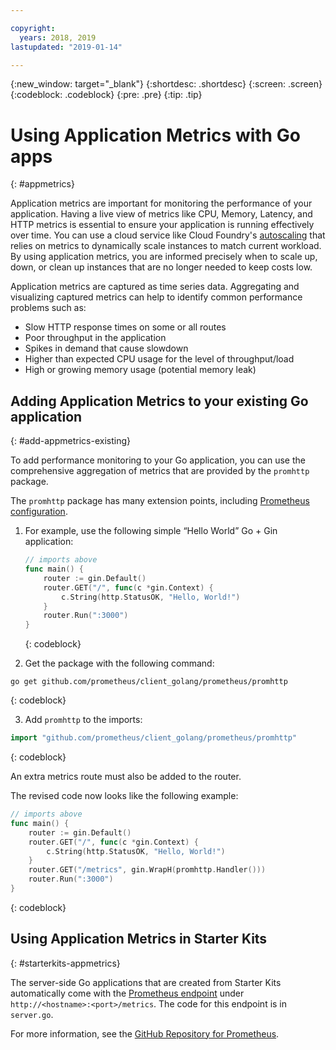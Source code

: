 ```yaml
---

copyright:
  years: 2018, 2019
lastupdated: "2019-01-14"

---
```


{:new_window: target="_blank"}
{:shortdesc: .shortdesc}
{:screen: .screen}
{:codeblock: .codeblock}
{:pre: .pre}
{:tip: .tip}

# Using Application Metrics with Go apps
{: #appmetrics}

Application metrics are important for monitoring the performance of your application. Having a live view of metrics like CPU, Memory, Latency, and HTTP metrics is essential to ensure your application is running effectively over time. You can use a cloud service like Cloud Foundry's [autoscaling](/docs/services/Auto-Scaling/index.html) that relies on metrics to dynamically scale instances to match current workload. By using application metrics, you are informed precisely when to scale up, down, or clean up instances that are no longer needed to keep costs low.

Application metrics are captured as time series data. Aggregating and visualizing captured metrics can help to identify common performance problems such as:

* Slow HTTP response times on some or all routes
* Poor throughput in the application
* Spikes in demand that cause slowdown
* Higher than expected CPU usage for the level of throughput/load
* High or growing memory usage (potential memory leak)

## Adding Application Metrics to your existing Go application
{: #add-appmetrics-existing}

To add performance monitoring to your Go application, you can use the comprehensive aggregation of metrics that are provided by the `promhttp` package.

The `promhttp` package has many extension points, including [Prometheus configuration](https://github.com/prometheus/client_golang).

1. For example, use the following simple “Hello World” Go + Gin application:
    ```go
    // imports above
    func main() {
        router := gin.Default()
        router.GET("/", func(c *gin.Context) {
            c.String(http.StatusOK, "Hello, World!")
        }
        router.Run(":3000")
    }
    ```
    {: codeblock}

2. Get the package with the following command:
  ```
  go get github.com/prometheus/client_golang/prometheus/promhttp
  ```
  {: codeblock}

3. Add `promhttp` to the imports:
  ```go
  import "github.com/prometheus/client_golang/prometheus/promhttp"
  ```
  {: codeblock}

  An extra metrics route must also be added to the router.

  The revised code now looks like the following example:
  ```go
  // imports above
  func main() {
      router := gin.Default()
      router.GET("/", func(c *gin.Context) {
          c.String(http.StatusOK, "Hello, World!")
      }
      router.GET("/metrics", gin.WrapH(promhttp.Handler()))
      router.Run(":3000")
  }
  ```
  {: codeblock}

## Using Application Metrics in Starter Kits
{: #starterkits-appmetrics}

The server-side Go applications that are created from Starter Kits automatically come with the [Prometheus endpoint](https://prometheus.io/) under `http://<hostname>:<port>/metrics`. The code for this endpoint is in `server.go`.

For more information, see the [GitHub Repository for Prometheus](https://github.com/prometheus/client_golang/).
